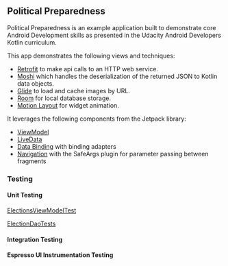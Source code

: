 ## Political Preparedness

Political Preparedness is an example application built to demonstrate core Android Development skills as presented in the Udacity Android Developers Kotlin curriculum. 

This app demonstrates the following views and techniques:

* [Retrofit](https://square.github.io/retrofit/) to make api calls to an HTTP web service.
* [Moshi](https://github.com/square/moshi) which handles the deserialization of the returned JSON to Kotlin data objects. 
* [Glide](https://bumptech.github.io/glide/) to load and cache images by URL.
* [Room](https://developer.android.com/training/data-storage/room) for local database storage.
* [Motion Layout](https://developer.android.com/develop/ui/views/animations/motionlayout) for widget animation. 
  
It leverages the following components from the Jetpack library:

* [ViewModel](https://developer.android.com/topic/libraries/architecture/viewmodel)
* [LiveData](https://developer.android.com/topic/libraries/architecture/livedata)
* [Data Binding](https://developer.android.com/topic/libraries/data-binding/) with binding adapters
* [Navigation](https://developer.android.com/topic/libraries/architecture/navigation/) with the SafeArgs plugin for parameter passing between fragments

### Testing

#### Unit Testing
[ElectionsViewModelTest](https://github.com/azzumw/CapstoneProject/blob/master/app/src/test/java/viewmodels/ElectionsViewModelTest.kt)

[ElectionDaoTests](https://github.com/azzumw/CapstoneProject/blob/master/app/src/androidTest/java/com/example/android/politicalpreparedness/database/ElectionDaoTests.kt)

#### Integration Testing

#### Espresso UI Instrumentation Testing
